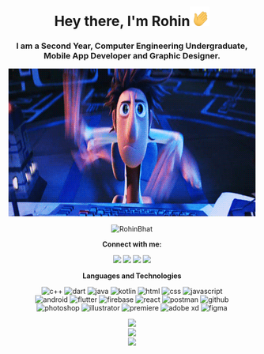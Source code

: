 <h1 align = "center">Hey there, I'm Rohin<img src = "hi.gif" width = "40"></h1>
<h3 align = "center">I am a Second Year, Computer Engineering Undergraduate, Mobile App Developer and Graphic Designer.</h3>

<p align = "center">
	<img src = "typing.gif" width = "500">
</p>
<p align = "center">
	<img src = "https://komarev.com/ghpvc/?username=RohinBhat&color=blue&style=flat" alt="RohinBhat"></a>
</p>

<p align = "center">
	<strong>Connect with me:</strong>
</p>
<p align = "center">
	<a href = "https://www.linkedin.com/in/rohin-bhat-a2a9a5192/" target = "_blank"><img src = "https://img.shields.io/badge/-LinkedIn-0077B5?style=for-the-badge&logo=linkedin&logoColor=white"></a>
	<a href = "https://www.instagram.com/baronhere/" target = "_blank"><img src = "https://img.shields.io/badge/Instagram-E4405F?style=for-the-badge&logo=instagram&logoColor=white"></a>
	<a href = "https://dribbble.com/bhatrohin" target = "_blank"><img src = "https://img.shields.io/badge/Dribbble-EA4C89?style=for-the-badge&logo=dribbble&logoColor=white"></a>
  <a href = "mailto:bhatrohin003@gmail.com/" target = "_blank"><img src = "https://img.shields.io/badge/-Gmail-D14836?style=for-the-badge&logo=gmail&logoColor=white"></a>
</p>

<p align = "center">
	<strong>Languages and Technologies</strong>
</p>
<p align = "center">
	<img src="https://img.shields.io/badge/C%2B%2B-00599C?style=for-the-badge&logo=c%2B%2B&logoColor=white" alt="c++" />
	<img src="https://img.shields.io/badge/Dart-3FC5FF?&style=for-the-badge&logo=dart&logoColor=00579d" alt="dart" />
	<img src="https://img.shields.io/badge/Java-ED2025?style=for-the-badge&logo=java&logoColor=white" alt="java" />
	<img src="https://img.shields.io/badge/Kotlin-F4750E?&style=for-the-badge&logo=kotlin&logoColor=white" alt="kotlin" />
	<img src="https://img.shields.io/badge/HTML-E34F26?style=for-the-badge&logo=html5&logoColor=white" alt="html" />
	<img src="https://img.shields.io/badge/CSS-1572B6?style=for-the-badge&logo=css3&logoColor=white" alt="css" />
	<img src="https://img.shields.io/badge/JavaScript-323330?style=for-the-badge&logo=javascript&logoColor=F7DF1E" alt="javascript" />
	<br/>
	<img src="https://img.shields.io/badge/Android-3DDC84?style=for-the-badge&logo=android&logoColor=white" alt="android" />
	<img src="https://img.shields.io/badge/Flutter-02569B?style=for-the-badge&logo=flutter&logoColor=white" alt="flutter" />
	<img src="https://img.shields.io/badge/Firebase-323330?style=for-the-badge&logo=firebase&logoColor=ffca28" alt="firebase" />
	<img src="https://img.shields.io/badge/React-20232A?style=for-the-badge&logo=react&logoColor=61DAFB" alt="react" />
	<img src="https://img.shields.io/badge/Postman-FF6C37?style=for-the-badge&logo=Postman&logoColor=white" alt="postman" />
	<img src="https://img.shields.io/badge/GitHub-100000?style=for-the-badge&logo=github&logoColor=white" alt="github" />
	<br/>
	<img src="https://img.shields.io/badge/Photoshop-31A8FF?style=for-the-badge&logo=Adobe%20Photoshop&logoColor=black" alt="photoshop" />
	<img src="https://img.shields.io/badge/Illustrator-FF9A00?style=for-the-badge&logo=adobe%20illustrator&logoColor=black" alt="illustrator" />
	<img src="https://img.shields.io/badge/Premiere%20Pro-9999FF?style=for-the-badge&logo=Adobe%20Premiere%20Pro&logoColor=black" alt="premiere" />
	<img src="https://img.shields.io/badge/Adobe%20XD-FF61F6?style=for-the-badge&logo=Adobe%20XD&logoColor=black" alt="adobe xd" />
	<img src="https://img.shields.io/badge/Figma-F24E1E?style=for-the-badge&logo=figma&logoColor=white" alt="figma" />
</p>

<p align="center"> 
	<img src="https://github-readme-stats.vercel.app/api?username=RohinBhat&theme=tokyonight&show_icons=true&count_private=true" />
	<br/>
	<img src="https://github-readme-streak-stats.herokuapp.com?user=RohinBhat&theme=tokyonight" />
	<br/>
	<img src="https://github-readme-stats.vercel.app/api/top-langs/?username=RohinBhat&theme=tokyonight&show_icons=true&count_private=true&layout=compact" />
</p>
